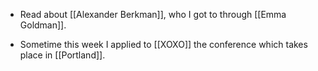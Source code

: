* Read about [[Alexander Berkman]], who I got to through [[Emma Goldman]].
- Sometime this week I applied to [[XOXO]] the conference which takes place in [[Portland]].